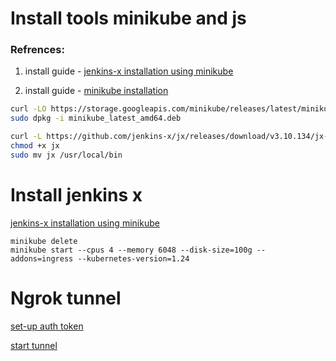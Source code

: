 # Install tools minikube and js
### Refrences:

1. install guide - [jenkins-x installation using minikube](https://jenkins-x.io/v3/admin/setup/jx3/)

1. install guide - [minikube installation](https://minikube.sigs.k8s.io/docs/start/)

```bash
curl -LO https://storage.googleapis.com/minikube/releases/latest/minikube_latest_amd64.deb
sudo dpkg -i minikube_latest_amd64.deb
```

```bash
curl -L https://github.com/jenkins-x/jx/releases/download/v3.10.134/jx-linux-amd64.tar.gz | tar xzv
chmod +x jx 
sudo mv jx /usr/local/bin
```

# Install jenkins x
 [jenkins-x installation using minikube](https://jenkins-x.io/v3/admin/platforms/minikube/)
 
```
minikube delete
minikube start --cpus 4 --memory 6048 --disk-size=100g --addons=ingress --kubernetes-version=1.24

```

# Ngrok tunnel
[set-up auth token](https://dashboard.ngrok.com/get-started/your-authtoken)

[start tunnel](https://dashboard.ngrok.com/cloud-edge/domains)
